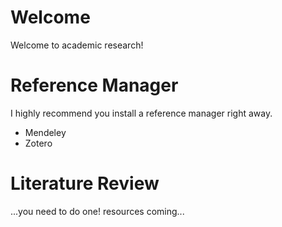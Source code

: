 # Welcome
Welcome to academic research!

# Reference Manager
I highly recommend you install a reference manager right away. 
- Mendeley
- Zotero

# Literature Review
...you need to do one! resources coming...
